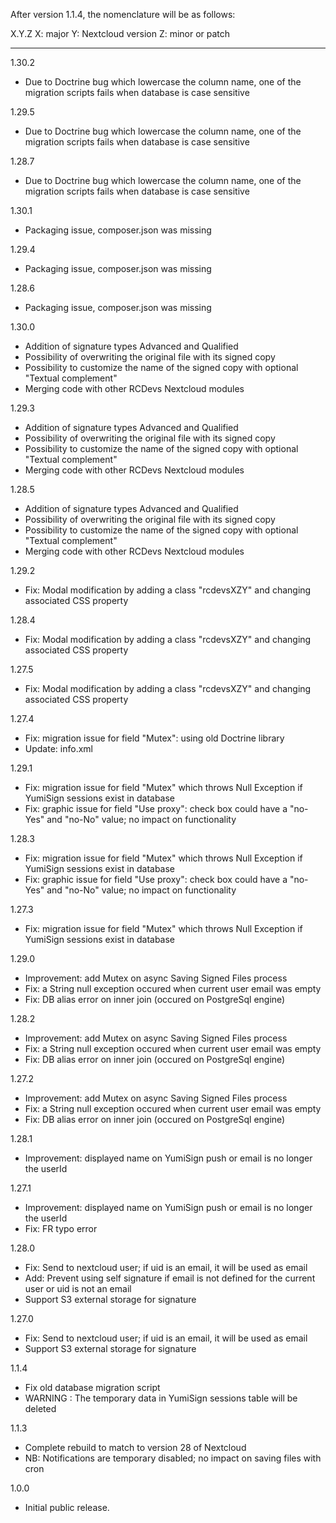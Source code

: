 After version 1.1.4, the nomenclature will be as follows:

X.Y.Z
X: major
Y: Nextcloud version
Z: minor or patch

-----------------------------------------
1.30.2
- Due to Doctrine bug which lowercase the column name, one of the migration scripts fails when database is case sensitive

1.29.5
- Due to Doctrine bug which lowercase the column name, one of the migration scripts fails when database is case sensitive

1.28.7
- Due to Doctrine bug which lowercase the column name, one of the migration scripts fails when database is case sensitive

1.30.1
- Packaging issue, composer.json was missing

1.29.4
- Packaging issue, composer.json was missing

1.28.6
- Packaging issue, composer.json was missing

1.30.0
- Addition of signature types Advanced and Qualified
- Possibility of overwriting the original file with its signed copy
- Possibility to customize the name of the signed copy with optional "Textual complement"
- Merging code with other RCDevs Nextcloud modules

1.29.3
- Addition of signature types Advanced and Qualified
- Possibility of overwriting the original file with its signed copy
- Possibility to customize the name of the signed copy with optional "Textual complement"
- Merging code with other RCDevs Nextcloud modules

1.28.5
- Addition of signature types Advanced and Qualified
- Possibility of overwriting the original file with its signed copy
- Possibility to customize the name of the signed copy with optional "Textual complement"
- Merging code with other RCDevs Nextcloud modules

1.29.2
- Fix: Modal modification by adding a class "rcdevsXZY" and changing associated CSS property

1.28.4
- Fix: Modal modification by adding a class "rcdevsXZY" and changing associated CSS property

1.27.5
- Fix: Modal modification by adding a class "rcdevsXZY" and changing associated CSS property

1.27.4
- Fix: migration issue for field "Mutex": using old Doctrine library
- Update: info.xml

1.29.1
- Fix: migration issue for field "Mutex" which throws Null Exception if YumiSign sessions exist in database
- Fix: graphic issue for field "Use proxy": check box could have a "no-Yes" and "no-No" value; no impact on functionality

1.28.3
- Fix: migration issue for field "Mutex" which throws Null Exception if YumiSign sessions exist in database
- Fix: graphic issue for field "Use proxy": check box could have a "no-Yes" and "no-No" value; no impact on functionality

1.27.3
- Fix: migration issue for field "Mutex" which throws Null Exception if YumiSign sessions exist in database

1.29.0
- Improvement: add Mutex on async Saving Signed Files process
- Fix: a String null exception occured when current user email was empty
- Fix: DB alias error on inner join (occured on PostgreSql engine)

1.28.2
- Improvement: add Mutex on async Saving Signed Files process
- Fix: a String null exception occured when current user email was empty
- Fix: DB alias error on inner join (occured on PostgreSql engine)

1.27.2
- Improvement: add Mutex on async Saving Signed Files process
- Fix: a String null exception occured when current user email was empty
- Fix: DB alias error on inner join (occured on PostgreSql engine)

1.28.1
- Improvement: displayed name on YumiSign push or email is no longer the userId

1.27.1
- Improvement: displayed name on YumiSign push or email is no longer the userId
- Fix: FR typo error

1.28.0
- Fix: Send to nextcloud user; if uid is an email, it will be used as email
- Add: Prevent using self signature if email is not defined for the current user or uid is not an email
- Support S3 external storage for signature

1.27.0
- Fix: Send to nextcloud user; if uid is an email, it will be used as email
- Support S3 external storage for signature

1.1.4
- Fix old database migration script
- WARNING : The temporary data in YumiSign sessions table will be deleted

1.1.3
- Complete rebuild to match to version 28 of Nextcloud
- NB: Notifications are temporary disabled; no impact on saving files with cron

1.0.0
- Initial public release.
